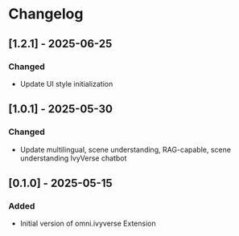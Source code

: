 # Changelog

## [1.2.1] - 2025-06-25
### Changed
- Update UI style initialization

## [1.0.1] - 2025-05-30
### Changed
- Update multilingual, scene understanding, RAG-capable, scene understanding IvyVerse chatbot


## [0.1.0] - 2025-05-15

### Added

- Initial version of omni.ivyverse Extension
